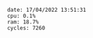 

                date: 17/04/2022 13:51:31
                cpu: 0.1%
                ram: 18.7%
                cycles: 7260

                         